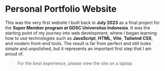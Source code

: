 # Personal Portfolio Website

This was the very first website I built back in **July 2023** as a final project for the **Super Member program at GDSC Universitas Indonesia**. It was the starting point of my journey into web development, where I began learning how to use technologies such as **JavaScript**, **HTML**, **Vite**, **Tailwind CSS**, and modern front-end tools. The result is far from perfect and still looks simple and unpolished, but it represents an important first step that I am proud of.

> For the best experience, please view the site on a laptop
